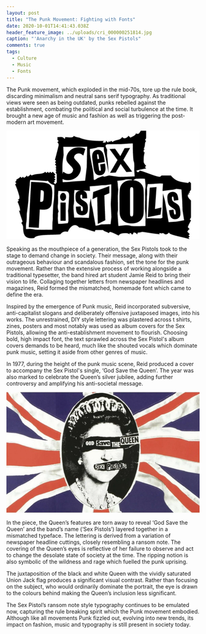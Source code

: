 ```yaml
---
layout: post
title: "The Punk Movement: Fighting with Fonts"
date: 2020-10-01T14:41:43.038Z
header_feature_image: ../uploads/cri_000000251814.jpg
caption: "'Anarchy in the UK' by the Sex Pistols"
comments: true
tags:
  - Culture
  - Music
  - Fonts
---
```

The Punk movement, which exploded in the mid-70s, tore up the rule book, discarding minimalism and neutral sans serif typography. As traditional views were seen as being outdated, punks rebelled against the establishment, combating the political and social turbulence at the time. It brought a new age of music and fashion as well as triggering the post-modern art movement. 

![© 1000logos.net ](../uploads/sex-pistols-logo.png "The Sex Pistols' 'ransom note' style logo")

Speaking as the mouthpiece of a generation, the Sex Pistols took to the stage to demand change in society. Their message, along with their outrageous behaviour and scandalous fashion, set the tone for the punk movement. Rather than the extensive process of working alongside a traditional typesetter, the band hired art student Jamie Reid to bring their vision to life. Collaging together letters from newspaper headlines and magazines, Reid formed the mismatched, homemade font which came to define the era.

Inspired by the emergence of Punk music, Reid incorporated subversive, anti-capitalist slogans and deliberately offensive juxtaposed images, into his works. The unrestrained, DIY style lettering was plastered across t shirts, zines, posters and most notably was used as album covers for the Sex Pistols, allowing the anti-establishment movement to flourish. Choosing bold, high impact font, the text sprawled across the Sex Pistol's album covers demands to be heard, much like the shouted vocals which dominate punk music, setting it aside from other genres of music.

In 1977, during the height of the punk music scene, Reid produced a cover to accompany the Sex Pistol's single, ‘God Save the Queen’. The year was also marked to celebrate the Queen’s silver jubilee, adding further controversy and amplifying his anti-societal message.

![© Telegraph Media Group Limited 2020](../uploads/queen.webp "'God Save the Queen' ")

In the piece, the Queen’s features are torn away to reveal ‘God Save the Queen’ and the band’s name (‘Sex Pistols’) layered together in a mismatched typeface. The lettering is derived from a variation of newspaper headline cuttings, closely resembling a ransom note. The covering of the Queen’s eyes is reflective of her failure to observe and act to change the desolate state of society at the time. The ripping notion is also symbolic of the wildness and rage which fuelled the punk uprising.

The juxtaposition of the black and white Queen with the vividly saturated Union Jack flag produces a significant visual contrast. Rather than focusing on the subject, who would ordinarily dominate the portrait, the eye is drawn to the colours behind making the Queen’s inclusion less significant. 

The Sex Pistol’s ransom note style typography continues to be emulated now, capturing the rule breaking spirit which the Punk movement embodied. Although like all movements Punk fizzled out, evolving into new trends, its impact on fashion, music and typography is still present in society today.